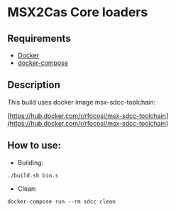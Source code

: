 # MSX2Cas Core loaders

## Requirements

- [Docker](https://docs.docker.com/install/)
- [docker-compose](https://docs.docker.com/compose/install/)

## Description

This build uses docker image msx-sdcc-toolchain:

[https://hub.docker.com/r/rfocosi/msx-sdcc-toolchain](https://hub.docker.com/r/rfocosi/msx-sdcc-toolchain)

## How to use:

- Building:

```
./build.sh bin.s
```

- Clean:

```
docker-compose run --rm sdcc clean
```
